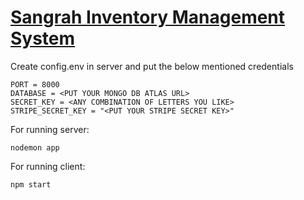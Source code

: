 # [Sangrah Inventory Management System](https://rohit-sangrah.netlify.app/)

Create config.env in server and put the below mentioned credentials
```
PORT = 8000
DATABASE = <PUT YOUR MONGO DB ATLAS URL>
SECRET_KEY = <ANY COMBINATION OF LETTERS YOU LIKE>
STRIPE_SECRET_KEY = "<PUT YOUR STRIPE SECRET KEY>"
```

For running server:
```
nodemon app
```

For running client:
```
npm start
```
